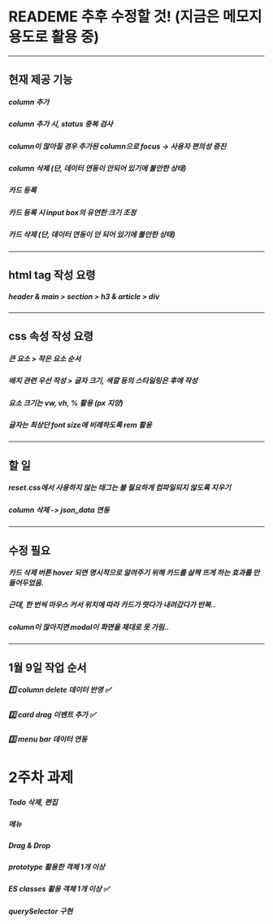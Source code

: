 # READEME 추후 수정할 것! (지금은 메모지 용도로 활용 중)
<hr>

## 현재 제공 기능
##### column 추가
##### column 추가 시, status 중복 검사
##### column이 많아질 경우 추가된 column으로 focus -> 사용자 편의성 증진
##### column 삭제 (단, 데이터 연동이 안되어 있기에 불안한 상태)
##### 카드 등록
##### 카드 등록 시 input box의 유연한 크기 조정
##### 카드 삭제 (단, 데이터 연동이 안 되어 있기에 불안한 상태)
<hr>

## html tag 작성 요령
##### header & main > section > h3 & article > div
<hr>

## css 속성 작성 요령
##### 큰 요소 > 작은 요소 순서
##### 배치 관련 우선 작성 > 글자 크기, 색깔 등의 스타일링은 후에 작성
##### 요소 크기는 vw, vh, % 활용 (px 지양)
##### 글자는 최상단 font size에 비례하도록 rem 활용
<hr>

## 할 일
##### reset.css에서 사용하지 않는 태그는 불 필요하게 컴파일되지 않도록 지우기
##### column 삭제 -> json_data 연동
<hr>

## 수정 필요
##### 카드 삭제 버튼 hover 되면 명시적으로 알려주기 위해 카드를 살짝 뜨게 하는 효과를 만들어두었음.
##### 근데, 한 번씩 마우스 커서 위치에 따라 카드가 떳다가 내려갔다가 반복..
##### column이 많아지면 modal이 화면을 제대로 못 가림..
<hr>

## 1월 9일 작업 순서
##### 1️⃣ column delete 데이터 반영 ✅
##### 2️⃣ card drag 이벤트 추가 ✅
##### 3️⃣ menu bar 데이터 연동

# 2주차 과제
##### Todo 삭제, 편집
##### 메뉴
##### Drag & Drop
##### prototype 활용한 객체 1개 이상
##### ES classes 활용 객체 1개 이상 ✅
##### querySelector 구현